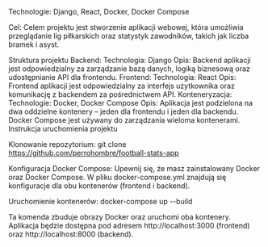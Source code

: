 Technologie: Django, React, Docker, Docker Compose

Cel:
Celem projektu jest stworzenie aplikacji webowej, która umożliwia przeglądanie lig piłkarskich oraz statystyk zawodników, takich jak liczba bramek i asyst.

Struktura projektu
Backend:
Technologia: Django
Opis: Backend aplikacji jest odpowiedzialny za zarządzanie bazą danych, logiką biznesową oraz udostępnianie API dla frontendu.
Frontend:
Technologia: React
Opis: Frontend aplikacji jest odpowiedzialny za interfejs użytkownika oraz komunikację z backendem za pośrednictwem API.
Konteneryzacja:
Technologie: Docker, Docker Compose
Opis: Aplikacja jest podzielona na dwa oddzielne kontenery – jeden dla frontendu i jeden dla backendu. Docker Compose jest używany do zarządzania wieloma kontenerami.
Instrukcja uruchomienia projektu

Klonowanie repozytorium:
git clone https://github.com/perrohombre/football-stats-app

Konfiguracja Docker Compose:
Upewnij się, że masz zainstalowany Docker oraz Docker Compose.
W pliku docker-compose.yml znajdują się konfiguracje dla obu kontenerów (frontend i backend).

Uruchomienie kontenerów:
docker-compose up --build

Ta komenda zbuduje obrazy Docker oraz uruchomi oba kontenery. Aplikacja będzie dostępna pod adresem http://localhost:3000 (frontend) oraz http://localhost:8000 (backend).

